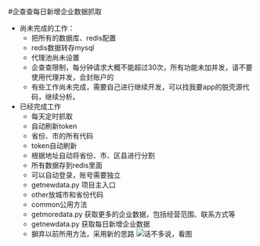 #企查查每日新增企业数据抓取

* 尚未完成的工作：
    * 把所有的数据库、redis配置
    * redis数据转存mysql
    * 代理池尚未设置
    * 企查查限制，每分钟请求大概不能超过30次，所有功能未加并发，请不要使用代理并发，会封账户的
    * 有些工作尚未完成，需要自己进行继续开发，可以找我要app的脱壳源代码，继续分析。
* 已经完成工作
    * 每天定时抓取
    * 自动刷新token
    * 省份、市的所有代码
    * token自动刷新
    * 根据地址自动将省份、市、区县进行分割
    * 所有数据存到redis里面
    * 可以自动登录，账号需要独立
    * getnewdata.py 项目主入口
    * other放城市和省份代码
    * common公用方法
    * getmoredata.py 获取更多的企业数据，包括经营范围、联系方式等
    * getnewdata.py 获取每日新增企业数据
    * 摒弃以前所用方法，采用新的思路
   ![话不多说，看图](https://github.com/zhaoboy9692/qccspider/blob/master/demo.png)
